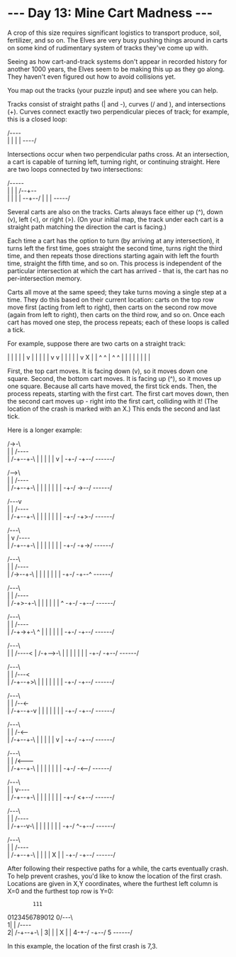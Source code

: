 # --- Day 13: Mine Cart Madness ---

   A crop of this size requires significant logistics to transport produce,
   soil, fertilizer, and so on. The Elves are very busy pushing things around
   in carts on some kind of rudimentary system of tracks they've come up
   with.

   Seeing as how cart-and-track systems don't appear in recorded history for
   another 1000 years, the Elves seem to be making this up as they go along.
   They haven't even figured out how to avoid collisions yet.

   You map out the tracks (your puzzle input) and see where you can help.

   Tracks consist of straight paths (| and -), curves (/ and \), and
   intersections (+). Curves connect exactly two perpendicular pieces of
   track; for example, this is a closed loop:

 /----\
 |    |
 |    |
 \----/

   Intersections occur when two perpendicular paths cross. At an
   intersection, a cart is capable of turning left, turning right, or
   continuing straight. Here are two loops connected by two intersections:

 /-----\
 |     |
 |  /--+--\
 |  |  |  |
 \--+--/  |
    |     |
    \-----/

   Several carts are also on the tracks. Carts always face either up (^),
   down (v), left (<), or right (>). (On your initial map, the track under
   each cart is a straight path matching the direction the cart is facing.)

   Each time a cart has the option to turn (by arriving at any intersection),
   it turns left the first time, goes straight the second time, turns right
   the third time, and then repeats those directions starting again with left
   the fourth time, straight the fifth time, and so on. This process is
   independent of the particular intersection at which the cart has arrived -
   that is, the cart has no per-intersection memory.

   Carts all move at the same speed; they take turns moving a single step at
   a time. They do this based on their current location: carts on the top row
   move first (acting from left to right), then carts on the second row move
   (again from left to right), then carts on the third row, and so on. Once
   each cart has moved one step, the process repeats; each of these loops is
   called a tick.

   For example, suppose there are two carts on a straight track:

 |  |  |  |  |
 v  |  |  |  |
 |  v  v  |  |
 |  |  |  v  X
 |  |  ^  ^  |
 ^  ^  |  |  |
 |  |  |  |  |

   First, the top cart moves. It is facing down (v), so it moves down one
   square. Second, the bottom cart moves. It is facing up (^), so it moves up
   one square. Because all carts have moved, the first tick ends. Then, the
   process repeats, starting with the first cart. The first cart moves down,
   then the second cart moves up - right into the first cart, colliding with
   it! (The location of the crash is marked with an X.) This ends the second
   and last tick.

   Here is a longer example:

 /->-\       
 |   |  /----\
 | /-+--+-\  |
 | | |  | v  |
 \-+-/  \-+--/
   \------/  

 /-->\       
 |   |  /----\
 | /-+--+-\  |
 | | |  | |  |
 \-+-/  \->--/
   \------/  

 /---v       
 |   |  /----\
 | /-+--+-\  |
 | | |  | |  |
 \-+-/  \-+>-/
   \------/  

 /---\       
 |   v  /----\
 | /-+--+-\  |
 | | |  | |  |
 \-+-/  \-+->/
   \------/  

 /---\       
 |   |  /----\
 | /->--+-\  |
 | | |  | |  |
 \-+-/  \-+--^
   \------/  

 /---\       
 |   |  /----\
 | /-+>-+-\  |
 | | |  | |  ^
 \-+-/  \-+--/
   \------/  

 /---\       
 |   |  /----\
 | /-+->+-\  ^
 | | |  | |  |
 \-+-/  \-+--/
   \------/  

 /---\       
 |   |  /----<
 | /-+-->-\  |
 | | |  | |  |
 \-+-/  \-+--/
   \------/  

 /---\       
 |   |  /---<\
 | /-+--+>\  |
 | | |  | |  |
 \-+-/  \-+--/
   \------/  

 /---\       
 |   |  /--<-\
 | /-+--+-v  |
 | | |  | |  |
 \-+-/  \-+--/
   \------/  

 /---\       
 |   |  /-<--\
 | /-+--+-\  |
 | | |  | v  |
 \-+-/  \-+--/
   \------/  

 /---\       
 |   |  /<---\
 | /-+--+-\  |
 | | |  | |  |
 \-+-/  \-<--/
   \------/  

 /---\       
 |   |  v----\
 | /-+--+-\  |
 | | |  | |  |
 \-+-/  \<+--/
   \------/  

 /---\       
 |   |  /----\
 | /-+--v-\  |
 | | |  | |  |
 \-+-/  ^-+--/
   \------/  

 /---\       
 |   |  /----\
 | /-+--+-\  |
 | | |  X |  |
 \-+-/  \-+--/
   \------/  

   After following their respective paths for a while, the carts eventually
   crash. To help prevent crashes, you'd like to know the location of the
   first crash. Locations are given in X,Y coordinates, where the furthest
   left column is X=0 and the furthest top row is Y=0:

            111
  0123456789012
 0/---\       
 1|   |  /----\
 2| /-+--+-\  |
 3| | |  X |  |
 4\-+-/  \-+--/
 5  \------/  

   In this example, the location of the first crash is 7,3.

